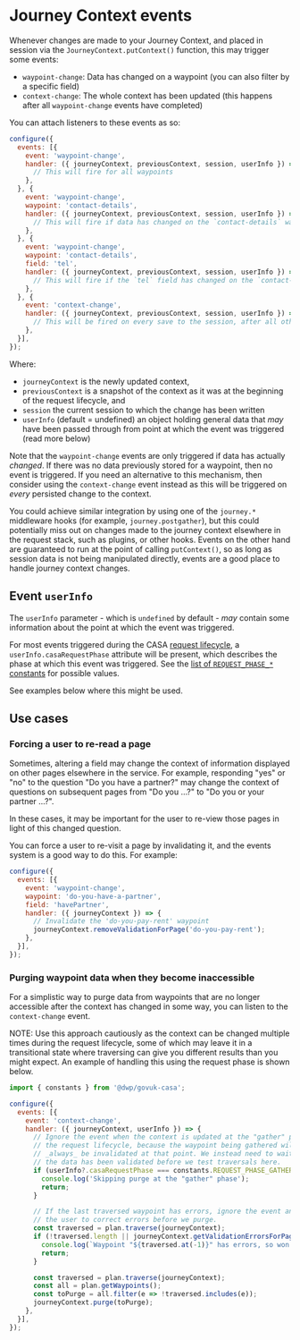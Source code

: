 # Journey Context events

Whenever changes are made to your Journey Context, and placed in session via the `JourneyContext.putContext()` function, this may trigger some events:

* `waypoint-change`: Data has changed on a waypoint (you can also filter by a specific field)
* `context-change`: The whole context has been updated (this happens after all `waypoint-change` events have completed)

You can attach listeners to these events as so:

```javascript
configure({
  events: [{
    event: 'waypoint-change',
    handler: ({ journeyContext, previousContext, session, userInfo }) => {
      // This will fire for all waypoints
    },
  }, {
    event: 'waypoint-change',
    waypoint: 'contact-details',
    handler: ({ journeyContext, previousContext, session, userInfo }) => {
      // This will fire if data has changed on the `contact-details` waypoint
    },
  }, {
    event: 'waypoint-change',
    waypoint: 'contact-details',
    field: 'tel',
    handler: ({ journeyContext, previousContext, session, userInfo }) => {
      // This will fire if the `tel` field has changed on the `contact-details` waypoint
    },
  }, {
    event: 'context-change',
    handler: ({ journeyContext, previousContext, session, userInfo }) => {
      // This will be fired on every save to the session, after all other `waypoint-change` events have completed
    },
  }],
});
```

Where:

* `journeyContext` is the newly updated context,
* `previousContext` is a snapshot of the context as it was at the beginning of the request lifecycle, and
* `session` the current session to which the change has been written
* `userInfo` (default = undefined) an object holding general data that _may_ have been passed through from point at which the event was triggered (read more below)

Note that the `waypoint-change` events are only triggered if data has actually _changed_. If there was no data previously stored for a waypoint, then no event is triggered. If you need an alternative to this mechanism, then consider using the `context-change` event instead as this will be triggered on _every_ persisted change to the context.

You could achieve similar integration by using one of the `journey.*` middleware hooks (for example, `journey.postgather`), but this could potentially miss out on changes made to the journey context elsewhere in the request stack, such as plugins, or other hooks. Events on the other hand are guaranteed to run at the point of calling `putContext()`, so as long as session data is not being manipulated directly, events are a good place to handle journey context changes.

## Event `userInfo`

The `userInfo` parameter - which is `undefined` by default - _may_ contain some information about the point at which the event was triggered.

For most events triggered during the CASA [request lifecycle](./request-lifecycle.md), a `userInfo.casaRequestPhase` attribute will be present, which describes the phase at which this event was triggered. See the [list of `REQUEST_PHASE_*` constants](../src/lib/constants.js) for possible values.

See examples below where this might be used.

## Use cases

### Forcing a user to re-read a page

Sometimes, altering a field may change the context of information displayed on other pages elsewhere in the service. For example, responding "yes" or "no" to the question "Do you have a partner?" may change the context of questions on subsequent pages from "Do you ...?" to "Do you or your partner ...?".

In these cases, it may be important for the user to re-view those pages in light of this changed question.

You can force a user to re-visit a page by invalidating it, and the events system is a good way to do this. For example:

```javascript
configure({
  events: [{
    event: 'waypoint-change',
    waypoint: 'do-you-have-a-partner',
    field: 'havePartner',
    handler: ({ journeyContext }) => {
      // Invalidate the 'do-you-pay-rent' waypoint
      journeyContext.removeValidationForPage('do-you-pay-rent');
    },
  }],
});
```

### Purging waypoint data when they become inaccessible

For a simplistic way to purge data from waypoints that are no longer accessible after the context has changed in some way, you can listen to the `context-change` event.

NOTE: Use this approach cautiously as the context can be changed multiple times during the request lifecycle, some of which may leave it in a transitional state where traversing can give you different results than you might expect. An example of handling this using the request phase is shown below.

```javascript
import { constants } from '@dwp/govuk-casa';

configure({
  events: [{
    event: 'context-change',
    handler: ({ journeyContext, userInfo }) => {
      // Ignore the event when the context is updated at the "gather" phase of
      // the request lifecycle, because the waypoint being gathered will
      // _always_ be invalidated at that point. We instead need to wait until
      // the data has been validated before we test traversals here.
      if (userInfo?.casaRequestPhase === constants.REQUEST_PHASE_GATHER) {
        console.log('Skipping purge at the "gather" phase');
        return;
      }

      // If the last traversed waypoint has errors, ignore the event and allow
      // the user to correct errors before we purge.
      const traversed = plan.traverse(journeyContext);
      if (!traversed.length || journeyContext.getValidationErrorsForPage(traversed.at(-1)).length) {
        console.log(`Waypoint "${traversed.at(-1)}" has errors, so won't purge`);
        return;
      }

      const traversed = plan.traverse(journeyContext);
      const all = plan.getWaypoints();
      const toPurge = all.filter(e => !traversed.includes(e));
      journeyContext.purge(toPurge);
    },
  }],
});
```
